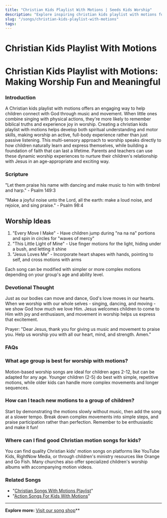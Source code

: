 ```yaml
---
title: "Christian Kids Playlist With Motions | Seeds Kids Worship"
description: "Explore inspiring christian kids playlist with motions for children's worship and faith development. Biblical music resources for families and ministry."
slug: "/songs/christian-kids-playlist-with-motions"
tags:
---
```


# Christian Kids Playlist With Motions

# Christian Kids Playlist with Motions: Making Worship Fun and Meaningful

### Introduction
A Christian kids playlist with motions offers an engaging way to help children connect with God through music and movement. When little ones combine singing with physical actions, they're more likely to remember biblical truths and experience joy in worship. Creating a christian kids playlist with motions helps develop both spiritual understanding and motor skills, making worship an active, full-body experience rather than just passive listening. This multi-sensory approach to worship speaks directly to how children naturally learn and express themselves, while building a foundation of faith that can last a lifetime. Parents and teachers can use these dynamic worship experiences to nurture their children's relationship with Jesus in an age-appropriate and exciting way.

### Scripture
"Let them praise his name with dancing and make music to him with timbrel and harp." - Psalm 149:3

"Make a joyful noise unto the Lord, all the earth: make a loud noise, and rejoice, and sing praise." - Psalm 98:4

## Worship Ideas
1. "Every Move I Make" - Have children jump during "na na na" portions and spin in circles for "waves of mercy"
2. "This Little Light of Mine" - Use finger motions for the light, hiding under a bush, and letting it shine
3. "Jesus Loves Me" - Incorporate heart shapes with hands, pointing to self, and cross motions with arms

Each song can be modified with simpler or more complex motions depending on your group's age and ability level.

### Devotional Thought
Just as our bodies can move and dance, God's love moves in our hearts. When we worship with our whole selves - singing, dancing, and moving - we show God how much we love Him. Jesus welcomes children to come to Him with joy and enthusiasm, and movement in worship helps us express that excitement.

Prayer: "Dear Jesus, thank you for giving us music and movement to praise you. Help us worship you with all our heart, mind, and strength. Amen."

### FAQs

### What age group is best for worship with motions?
Motion-based worship songs are ideal for children ages 2-12, but can be adapted for any age. Younger children (2-5) do best with simple, repetitive motions, while older kids can handle more complex movements and longer sequences.

### How can I teach new motions to a group of children?
Start by demonstrating the motions slowly without music, then add the song at a slower tempo. Break down complex movements into simple steps, and praise participation rather than perfection. Remember to be enthusiastic and make it fun!

### Where can I find good Christian motion songs for kids?
You can find quality Christian kids' motion songs on platforms like YouTube Kids, RightNow Media, or through children's ministry resources like Orange and Go Fish. Many churches also offer specialized children's worship albums with accompanying motion videos.

### Related Songs

- "[Christian Songs With Motions Playlist](/songs/christian-songs-with-motions-playlist/)"
- "[Action Songs For Kids With Motions](/songs/action-songs-for-kids-with-motions/)"

---

**Explore more:** [Visit our song shop](https://seedskidsworship.com/shop)**

<!-- Schema Markup -->
<script type="application/ld+json">
{
  "@context": "https://schema.org",
  "@type": "MusicRecording",
  "name": "Christian Kids Playlist With Motions",
  "byArtist": {
    "@type": "MusicGroup",
    "name": "Seeds Kids Worship"
  },
  "isFamilyFriendly": true,
  "url": "https://seedskidsworship.com/songs/christian-kids-playlist-with-motions/"
}
</script>